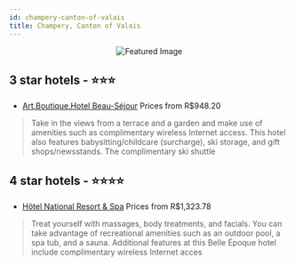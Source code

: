 ```yaml
---
id: champery-canton-of-valais
title: Champery, Canton of Valais
---
```


<center><img src="https://i.travelapi.com/hotels/1000000/980000/971700/971627/a95c8e86_z.jpg" alt="Featured Image" /></center>


##  3 star hotels - ⭐️⭐️⭐️

-    [Art.Boutique.Hotel Beau-Séjour](https://us.hurb.com/br/hotels/champery/art-boutique-hotel-beau-sejour-JNP-JP309340?cmp=18055) Prices from R$948.20
   > Take in the views from a terrace and a garden and make use of amenities such as complimentary wireless Internet access. This hotel also features babysitting/childcare (surcharge), ski storage, and gift shops/newsstands. The complimentary ski shuttle 

##  4 star hotels - ⭐️⭐️⭐️⭐️

-    [Hôtel National Resort & Spa](https://us.hurb.com/br/hotels/champery/hotel-national-resort-spa-JNP-JP605044?cmp=18055) Prices from R$1,323.78
   > Treat yourself with massages, body treatments, and facials. You can take advantage of recreational amenities such as an outdoor pool, a spa tub, and a sauna. Additional features at this Belle Époque hotel include complimentary wireless Internet acces
